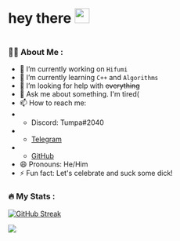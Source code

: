 <h1>
  hey there
  <img src="https://media.giphy.com/media/hvRJCLFzcasrR4ia7z/giphy.gif" width="30px"/>
</h1>
<img src="https://komarev.com/ghpvc/?username=Tumpa-Prizrak&style=flat-square&color=blue" alt="" align="center"/>

### :woman_technologist: About Me :
- 🔭 I’m currently working on `Hifumi`
- 🌱 I’m currently learning `C++` and `Algorithms`
- 🤔 I’m looking for help with ~~everything~~
- 💬 Ask me about something. I'm tired(
- 📫 How to reach me:
- - Discord:  Tumpa#2040
- - [Telegram](https://t.me/TumpaPr)
- - [GitHub](https://github.com/Tumpa-Prizrak)
- 😄 Pronouns: He/Him
- ⚡ Fun fact: Let's celebrate and suck some dick!

### :fire: My Stats :
[![GitHub Streak](https://streak-stats.demolab.com?user=Tumpa-Prizrak&theme=vue-dark&border_radius=1&locale=ru&date_format=j%20M%5B%20Y%5D&mode=daily&type=png)](https://git.io/streak-stats)

<a href="https://wakatime.com"><img src="https://wakatime.com/share/@Andrew_K9/a0ec1e55-1a18-4614-a38e-38305c4afc03.png" /></a>
